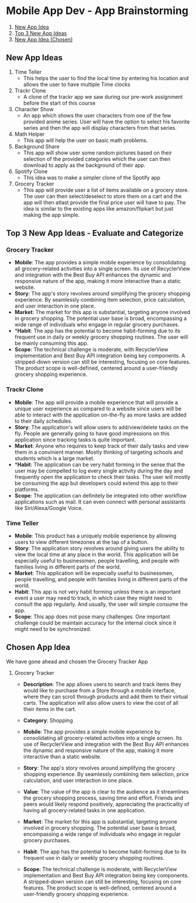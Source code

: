 Mobile App Dev - App Brainstorming
===

1. [New App Idea](#New-App-Ideas)
2. [Top 3 New App Ideas](#Top-3-New-App-Ideas)
3. [New App Idea (Chosen)](#New-App-Idea-Chosen)

## New App Ideas
1. Time Teller
    - This helps the user to find the local time by entering his location and allows the user to have multiple Time clocks
2. Trackr Clone 
    - A clone of the trackr app we saw during our pre-work assignment before the start of this course
3. Character Show
    - An app which shows the user characters from one of the few provided anime series. User will have the option to select his favorite series and then the app will display characters from that series.
4. Math Helper
    - This app will help the user on basic math problems.
5. Background Share
    - This app will show user some random pictures based on their selection of the provided categories which the user can then download to apply as the background of their app. 
6. Spotify Clone
    - This idea was to make a simpler clone of the Spotify app
7. Grocery Tracker
    - This app will provide user a list of items available on a grocery store. The user can then select/deselect to store them on a cart and the app will then atlast provide the final price user will have to pay. The idea is similar to the existing apps like amazon/flipkart but just making the app simple.


## Top 3 New App Ideas - Evaluate and Categorize
### Grocery Tracker
- **Mobile**: The app provides a simple mobile experience by consolidating all grocery-related activities into a single screen. Its use of RecyclerView and integration with the Best Buy API enhances the dynamic and responsive nature of the app, making it more interactive than a static website.
- **Story**: The app's story revolves around simplifying the grocery shopping experience. By seamlessly combining item selection, price calculation, and user interaction in one place.
- **Market**: The market for this app is substantial, targeting anyone involved in grocery shopping. The potential user base is broad, encompassing a wide range of individuals who engage in regular grocery purchases.
- ***Habit**: The app has the potential to become habit-forming due to its frequent use in daily or weekly grocery shopping routines. The user will be mainly consuming this app.
- **Scope**:  The technical challenge is moderate, with RecyclerView implementation and Best Buy API integration being key components. A stripped-down version can still be interesting, focusing on core features. The product scope is well-defined, centered around a user-friendly grocery shopping experience.


### Trackr Clone
- **Mobile**: The app will provide a mobile experience that will provide a unique user experience as compared to a website since users will be able to interact with the application on-the-fly as more tasks are added to their daily schedules.
- **Story**: The application's will allow users to add/view/delete tasks on the fly. People are generally going to have good impressions on this application since tracking tasks is quite important.
- **Market**: Anyone who requires to keep track of their daily tasks and view them in a convinient manner. Mostly thinking of targeting schools and students which is a large market.
- ***Habit**: The application can be very habit forming in the sense that the user may be compelled to log every single activity during the day and frequently open the application to check their tasks. The user will mostly be consuming the app but developers could extend this app to their platforms.
- **Scope**: The application can definitely be integrated into other workflow applications such as mail. It can even connect with personal assistants like Siri/Alexa/Google Voice.

### Time Teller
- **Mobile**: This product has a uniquely mobile experience by allowing users to view different timezones at the tap of a button.
- **Story**: The application story revolves around giving users the ability to view the local time at any place in the world. This application will be especially useful to businessmen, people travelling, and people with families living in different parts of the world.
- **Market**: This application will be especially useful to businessmen, people travelling, and people with families living in different parts of the world. 
- **Habit**: This app is not very habit forming unless there is an important event a user may need to track, in which case they might need to consult the app regularly. And usually, the user will simple consume the app.
- **Scope**: This app does not pose many challenges. One important challenge could be maintain accuracy for the internal clock since it might need to be synchronized.


## Chosen App Idea
We have gone ahead and chosen the Grocery Tracker App
1. Grocery Tracker
   - **Description**: The app allows users to search and track items they would like to purchase from a Store through a mobile interface, where they can scroll through products and add them to their virtual carts. The application will also allow users to view the cost of all their items in the cart.
     
   - **Category**: Shopping
     
   - **Mobile**: The app provides a simple mobile experience by consolidating all grocery-related activities into a single screen. Its use of RecyclerView and integration with the Best Buy API enhances the dynamic and responsive nature of the app, making it more interactive than a static website.
     
   - **Story**: The app's story revolves around simplifying the grocery shopping experience. By seamlessly combining item selection, price calculation, and user interaction in one place.
     
   - **Value**: The value of the app is clear to the audience as it streamlines the grocery shopping process, saving time and effort. Friends and peers would likely respond positively, appreciating the practicality of having all grocery-related tasks in one application.

   - **Market**: The market for this app is substantial, targeting anyone involved in grocery shopping. The potential user base is broad, encompassing a wide range of individuals who engage in regular grocery purchases.

   - **Habit**: The app has the potential to become habit-forming due to its frequent use in daily or weekly grocery shopping routines. 

   - **Scope**: The technical challenge is moderate, with RecyclerView implementation and Best Buy API integration being key components. A stripped-down version can still be interesting, focusing on core features. The product scope is well-defined, centered around a user-friendly grocery shopping experience.



